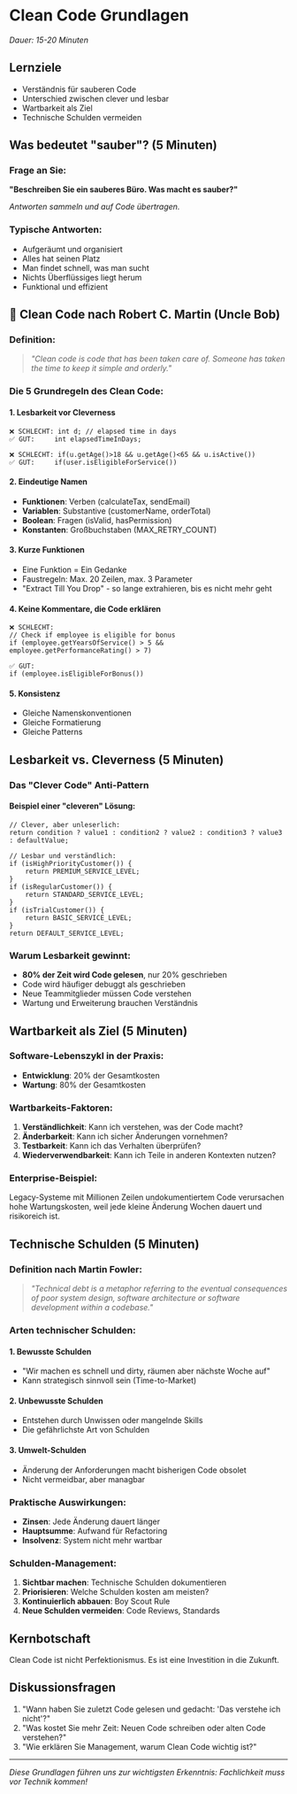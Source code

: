 # Clean Code Grundlagen
*Dauer: 15-20 Minuten*

## Lernziele
- Verständnis für sauberen Code
- Unterschied zwischen clever und lesbar
- Wartbarkeit als Ziel
- Technische Schulden vermeiden

## Was bedeutet "sauber"? (5 Minuten)

### Frage an Sie:
**"Beschreiben Sie ein sauberes Büro. Was macht es sauber?"**

*Antworten sammeln und auf Code übertragen.*

### Typische Antworten:
- Aufgeräumt und organisiert
- Alles hat seinen Platz
- Man findet schnell, was man sucht
- Nichts Überflüssiges liegt herum
- Funktional und effizient

## 📖 Clean Code nach Robert C. Martin (Uncle Bob)

### Definition:
> *"Clean code is code that has been taken care of. Someone has taken the time to keep it simple and orderly."*

### Die 5 Grundregeln des Clean Code:

#### 1. **Lesbarkeit vor Cleverness**
```text
❌ SCHLECHT: int d; // elapsed time in days
✅ GUT:     int elapsedTimeInDays;

❌ SCHLECHT: if(u.getAge()>18 && u.getAge()<65 && u.isActive())
✅ GUT:     if(user.isEligibleForService())
```

#### 2. **Eindeutige Namen**
- **Funktionen**: Verben (calculateTax, sendEmail)
- **Variablen**: Substantive (customerName, orderTotal)
- **Boolean**: Fragen (isValid, hasPermission)
- **Konstanten**: Großbuchstaben (MAX_RETRY_COUNT)

#### 3. **Kurze Funktionen**
- Eine Funktion = Ein Gedanke
- Faustregeln: Max. 20 Zeilen, max. 3 Parameter
- "Extract Till You Drop" - so lange extrahieren, bis es nicht mehr geht

#### 4. **Keine Kommentare, die Code erklären**
```text
❌ SCHLECHT: 
// Check if employee is eligible for bonus
if (employee.getYearsOfService() > 5 && employee.getPerformanceRating() > 7)

✅ GUT:
if (employee.isEligibleForBonus())
```

#### 5. **Konsistenz**
- Gleiche Namenskonventionen
- Gleiche Formatierung
- Gleiche Patterns

## Lesbarkeit vs. Cleverness (5 Minuten)

### Das "Clever Code" Anti-Pattern

#### Beispiel einer "cleveren" Lösung:
```text
// Clever, aber unleserlich:
return condition ? value1 : condition2 ? value2 : condition3 ? value3 : defaultValue;

// Lesbar und verständlich:
if (isHighPriorityCustomer()) {
    return PREMIUM_SERVICE_LEVEL;
}
if (isRegularCustomer()) {
    return STANDARD_SERVICE_LEVEL; 
}
if (isTrialCustomer()) {
    return BASIC_SERVICE_LEVEL;
}
return DEFAULT_SERVICE_LEVEL;
```

### Warum Lesbarkeit gewinnt:
- **80% der Zeit wird Code gelesen**, nur 20% geschrieben
- Code wird häufiger debuggt als geschrieben
- Neue Teammitglieder müssen Code verstehen
- Wartung und Erweiterung brauchen Verständnis

## Wartbarkeit als Ziel (5 Minuten)

### Software-Lebenszykl in der Praxis:
- **Entwicklung**: 20% der Gesamtkosten
- **Wartung**: 80% der Gesamtkosten

### Wartbarkeits-Faktoren:
1. **Verständlichkeit**: Kann ich verstehen, was der Code macht?
2. **Änderbarkeit**: Kann ich sicher Änderungen vornehmen?
3. **Testbarkeit**: Kann ich das Verhalten überprüfen?
4. **Wiederverwendbarkeit**: Kann ich Teile in anderen Kontexten nutzen?

### Enterprise-Beispiel:
Legacy-Systeme mit Millionen Zeilen undokumentiertem Code verursachen hohe Wartungskosten, weil jede kleine Änderung Wochen dauert und risikoreich ist.

## Technische Schulden (5 Minuten)

### Definition nach Martin Fowler:
> *"Technical debt is a metaphor referring to the eventual consequences of poor system design, software architecture or software development within a codebase."*

### Arten technischer Schulden:

#### 1. **Bewusste Schulden**
- "Wir machen es schnell und dirty, räumen aber nächste Woche auf"
- Kann strategisch sinnvoll sein (Time-to-Market)

#### 2. **Unbewusste Schulden** 
- Entstehen durch Unwissen oder mangelnde Skills
- Die gefährlichste Art von Schulden

#### 3. **Umwelt-Schulden**
- Änderung der Anforderungen macht bisherigen Code obsolet
- Nicht vermeidbar, aber managbar

### Praktische Auswirkungen:
- **Zinsen**: Jede Änderung dauert länger
- **Hauptsumme**: Aufwand für Refactoring
- **Insolvenz**: System nicht mehr wartbar

### Schulden-Management:
1. **Sichtbar machen**: Technische Schulden dokumentieren
2. **Priorisieren**: Welche Schulden kosten am meisten?
3. **Kontinuierlich abbauen**: Boy Scout Rule
4. **Neue Schulden vermeiden**: Code Reviews, Standards

## Kernbotschaft
Clean Code ist nicht Perfektionismus. Es ist eine Investition in die Zukunft.

## Diskussionsfragen
1. "Wann haben Sie zuletzt Code gelesen und gedacht: 'Das verstehe ich nicht'?"
2. "Was kostet Sie mehr Zeit: Neuen Code schreiben oder alten Code verstehen?"
3. "Wie erklären Sie Management, warum Clean Code wichtig ist?"

---
*Diese Grundlagen führen uns zur wichtigsten Erkenntnis: Fachlichkeit muss vor Technik kommen!*